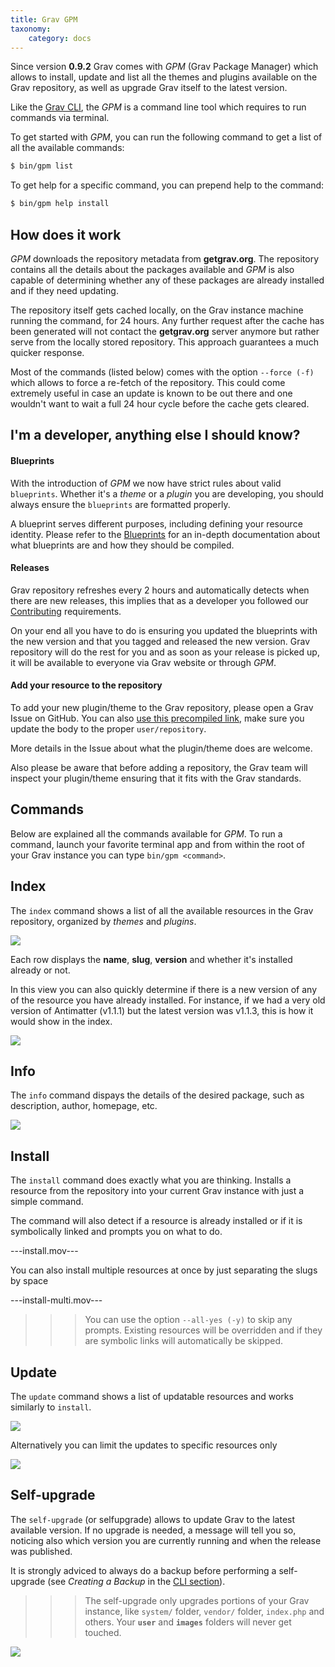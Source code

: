 ```yaml
---
title: Grav GPM
taxonomy:
    category: docs
---
```


Since version **0.9.2** Grav comes with _GPM_ (Grav Package Manager) which allows to install, update and list all the themes and plugins available on the Grav repository, as well as upgrade Grav itself to the latest version.

Like the [Grav CLI][grav-cli], the _GPM_ is a command line tool which requires to run commands via terminal.

To get started with _GPM_, you can run the following command to get a list of all the available commands:

```bash
$ bin/gpm list
```

To get help for a specific command, you can prepend help to the command:

```bash
$ bin/gpm help install
```

## How does it work

_GPM_ downloads the repository metadata from **getgrav.org**. The repository contains all the details about the packages available and _GPM_ is also capable of determining whether any of these packages are already installed and if they need updating.

The repository itself gets cached locally, on the Grav instance machine running the command, for 24 hours. Any further request after the cache has been generated will not contact the **getgrav.org** server anymore but rather serve from the locally stored repository. This approach guarantees a much quicker response.

Most of the commands (listed below) comes with the option `--force (-f)` which allows to force a re-fetch of the repository. This could come extremely useful in case an update is known to be out there and one wouldn't want to wait a full 24 hour cycle before the cache gets cleared.

## I'm a developer, anything else I should know?

#### Blueprints
With the introduction of _GPM_ we now have strict rules about valid `blueprints`. Whether it's a _theme_ or a _plugin_ you are developing, you should always ensure the `blueprints` are formatted properly.

A blueprint serves different purposes, including defining your resource identity. Please refer to the [Blueprints][blueprints] for an in-depth documentation about what blueprints are and how they should be compiled.

#### Releases
Grav repository refreshes every 2 hours and automatically detects when there are new releases, this implies that as a developer you followed our [Contributing][contributing] requirements.

On your end all you have to do is ensuring you updated the blueprints with the new version and that you tagged and released the new version. Grav repository will do the rest for you and as soon as your release is picked up, it will be available to everyone via Grav website or through _GPM_.

#### Add your resource to the repository
To add your new plugin/theme to the Grav repository, please open a Grav Issue on GitHub. You can also [use this precompiled link][new-resource], make sure you update the body to the proper `user/repository`.

More details in the Issue about what the plugin/theme does are welcome.

Also please be aware that before adding a repository, the Grav team will inspect your plugin/theme ensuring that it fits with the Grav standards.

## Commands

Below are explained all the commands available for _GPM_. To run a command, launch your favorite terminal app and from within the root of your Grav instance you can type `bin/gpm <command>`.

## Index

The `index` command shows a list of all the available resources in the Grav repository, organized by _themes_ and _plugins_.

![](index.jpg)

Each row displays the **name**, **slug**, **version** and whether it's installed already or not.

In this view you can also quickly determine if there is a new version of any of the resource you have already installed.
For instance, if we had a very old version of Antimatter (v1.1.1) but the latest version was v1.1.3, this is how it would show in the index.

![](index-outdated.jpg)

## Info

The `info` command dispays the details of the desired package, such as description, author, homepage, etc.

![](info.jpg)

## Install

The `install` command does exactly what you are thinking. Installs a resource from the repository into your current Grav instance with just a simple command.

The command will also detect if a resource is already installed or if it is symbolically linked and prompts you on what to do.

---install.mov---

You can also install multiple resources at once by just separating the slugs by space

---install-multi.mov---

>>> You can use the option `--all-yes (-y)` to skip any prompts. Existing resources will be overridden and if they are symbolic links will automatically be skipped.

## Update

The `update` command shows a list of updatable resources and works similarly to `install`.

![](update.jpg)

Alternatively you can limit the updates to specific resources only

![](update-limit.jpg)

## Self-upgrade

The `self-upgrade` (or selfupgrade) allows to update Grav to the latest available version. If no upgrade is needed, a message will tell you so, noticing also which version you are currently running and when the release was published.

It is strongly adviced to always do a backup before performing a self-upgrade (see _Creating a Backup_ in the [CLI section][grav-cli]).

>>> The self-upgrade only upgrades portions of your Grav instance, like `system/` folder, `vendor/` folder, `index.php` and others. Your **`user`** and **`images`** folders will never get touched.

![](upgrade.jpg)

[grav-cli]: ../grav-cli
[blueprints]: ../blueprints
[contributing]: https://github.com/getgrav/grav#contributing
[new-resource]: https://github.com/getgrav/grav/issues/new?title=[add-resource]%20New%20Plugin/Theme&body=I%20would%20like%20to%20add%20my%20new%20plugin/theme%20to%20the%20Grav%20Repository.%0AHere%20are%20the%20project%20details:%20**user/repository**
